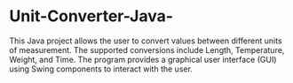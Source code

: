 # Unit-Converter-Java-
This Java project allows the user to convert values between different units of measurement. The supported conversions include Length, Temperature, Weight, and Time. The program provides a graphical user interface (GUI) using Swing components to interact with the user.
